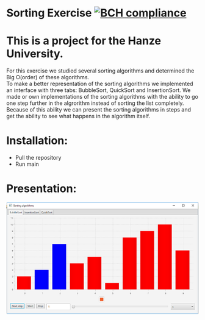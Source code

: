 # Sorting Exercise  [![BCH compliance](https://bettercodehub.com/edge/badge/HanzehogeschoolSICT/eran_jouke_sorting)](https://bettercodehub.com/)
# This is a project for the Hanze University.
For this exercise we studied several sorting algorithms and determined the Big O(order) of these algorithms.  
To make a better representation of the sorting algorithms we implemented an interface with three tabs: BubbleSort, QuickSort and InsertionSort.
We made or own implementations of the sorting algorithms with the ability to go one step further in the algrorithm instead of sorting the list completely. 
Because of this ability we can present the sorting algorithms in steps and get the ability to see what happens in the algorithm itself.

# Installation: 
  - Pull the repository
  - Run main

# Presentation:
![Image](display.PNG)
